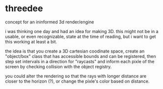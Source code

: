 # threedee
concept for an ininformed 3d render/engine

i was thinking one day and had an idea for making 3D. this might not be in a usable, or even recognizable, state at the time of reading, but i want to get this working at least a bit.

the idea is that you create a 3D cartesian coodinate space, create an "object/box" class that has accessible bounds and can be registered, then step set intervals in a direction for "raycasts" and inform each pixle of the screen by checking collision with the object registry.

you could alter the rendering so that the rays with longer distance are closer to the horizon (?), or change the pixle's color based on distance.
